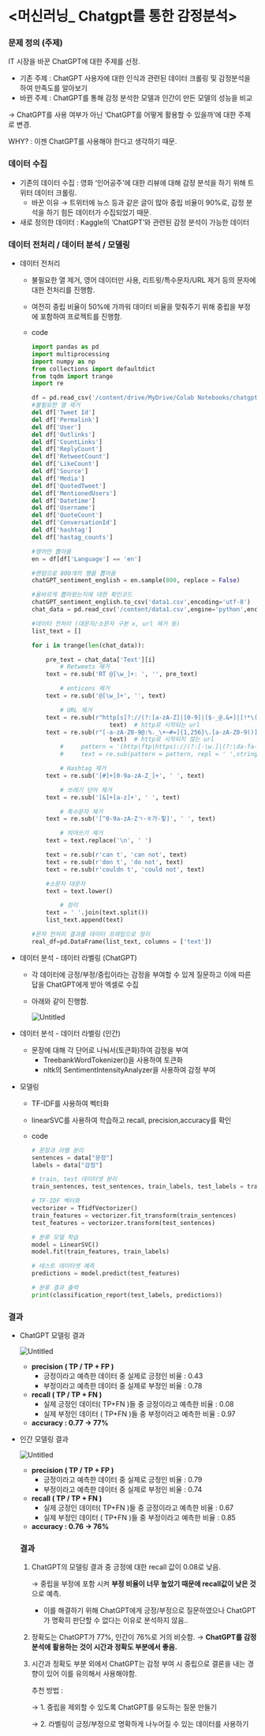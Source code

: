# <머신러닝_ Chatgpt를 통한 감정분석>

### 문제 정의 (주제)

IT 시장을 바꾼 ChatGPT에 대한 주제를 선정.

- 기존 주제 :  ChatGPT 사용자에 대한 인식과 관련된 데이터 크롤링 및 감정분석을하여 만족도를 알아보기
- 바뀐 주제 : ChatGPT를 통해 감정 분석한 모델과 인간이 만든 모델의 성능을 비교

→ ChatGPT를 사용 여부가 아닌 ‘ChatGPT를 어떻게 활용할 수 있을까’에 대한 주제로 변경. 

WHY? : 이젠 ChatGPT를 사용해야 한다고 생각하기 때문. 

### 데이터 수집

- 기존의 데이터 수집 : 영화 ‘인어공주’에 대한 리뷰에 대해 감정 분석을 하기 위해 트위터 데이터 크롤링.
    - 바꾼 이유 → 트위터에 뉴스 등과 같은 글이 많아 중립 비율이 90%로, 감정 분석을 하기 힘든 데이터가 수집되었기 때문.
- 새로 정의한 데이터 : Kaggle의 ‘ChatGPT’와 관련된 감정 분석이 가능한 데이터

### 데이터 전처리 / 데이터 분석 / 모델링

- 데이터 전처리
    - 불필요한 열 제거, 영어 데이터만 사용, 리트윗/특수문자/URL 제거 등의 문자에 대한 전처리를 진행함.
    - 여전히 중립 비율이 50%에 가까워 데이터 비율을 맞춰주기 위해 중립을 부정에 포함하여 프로젝트를 진행함.
    - code
        
        ```python
        import pandas as pd
        import multiprocessing
        import numpy as np
        from collections import defaultdict
        from tqdm import trange
        import re
        
        df = pd.read_csv('/content/drive/MyDrive/Colab Notebooks/chatgpt1.csv',engine='python',encoding='utf-8')
        #불필요한 열 제거
        del df['Tweet Id']
        del df['Permalink']
        del df['User']
        del df['Outlinks']
        del df['CountLinks']
        del df['ReplyCount']
        del df['RetweetCount']
        del df['LikeCount']
        del df['Source']
        del df['Media']
        del df['QuotedTweet']
        del df['MentionedUsers']
        del df['Datetime']
        del df['Username']
        del df['QuoteCount']
        del df['ConversationId']
        del df['hashtag']
        del df['hastag_counts'] 
        
        #영어만 뽑아옴
        en = df[df['Language'] == 'en']
        
        #랜덤으로 800개의 행을 뽑아옴
        chatGPT_sentiment_english = en.sample(800, replace = False)
        
        #올바르게 뽑아왔는지에 대한 확인코드 
        chatGPT_sentiment_english.to_csv('data1.csv',encoding='utf-8')
        chat_data = pd.read_csv('/content/data1.csv',engine='python',encoding='utf-8')
        
        #데이터 전처리 (대문자/소문자 구분 x, url 제거 등)
        list_text = []
        
        for i in trange(len(chat_data)):
        
            pre_text = chat_data['Text'][i]
                # Retweets 제거
            text = re.sub('RT @[\w_]+: ', '', pre_text)
        
                # enticons 제거
            text = re.sub('@[\w_]+', '', text)
        
                # URL 제거
            text = re.sub(r"http[s]?://(?:[a-zA-Z]|[0-9]|[$-_@.&+]|[!*\(\),]|(?:%[0-9a-fA-F][0-9a-fA-F]))+", ' ',
                              text)  # http로 시작되는 url
            text = re.sub(r"[-a-zA-Z0-9@:%._\+~#=]{1,256}\.[a-zA-Z0-9()]{2,6}\b([-a-zA-Z0-9()@:%_\+.~#?&//=]*)", ' ',
                              text)  # http로 시작되지 않는 url
                #     pattern = '(http|ftp|https)://(?:[-\w.]|(?:\da-fa-F]{2}))+'
                #     text = re.sub(pattern = pattern, repl = ' ',string=text)
        
                # Hashtag 제거
            text = re.sub('[#]+[0-9a-zA-Z_]+', ' ', text)
        
                # 쓰레기 단어 제거
            text = re.sub('[&]+[a-z]+', ' ', text)
        
                # 특수문자 제거
            text = re.sub('[^0-9a-zA-Zㄱ-ㅎ가-힣]', ' ', text)
        
                # 띄어쓰기 제거
            text = text.replace('\n', ' ')
        
            text = re.sub(r'can t', 'can not', text)
            text = re.sub(r'don t', 'do not', text)
            text = re.sub(r'couldn t', 'could not', text)
        
            #소문자 대문자
            text = text.lower()
        
                # 정리
            text = ' '.join(text.split())
            list_text.append(text)
        
        #문자 전처리 결과를 데이터 프레임으로 정리
        real_df=pd.DataFrame(list_text, columns = ['text'])
        ```
        

- 데이터 분석 - 데이터 라벨링 (ChatGPT)
    - 각 데이터에 긍정/부정/중립이라는 감정을 부여할 수 있게 질문하고 이에 따른 답을 ChatGPT에게 받아 엑셀로 수집
    - 아래와 같이 진행함.
        
        ![Untitled](https://prod-files-secure.s3.us-west-2.amazonaws.com/e4d6070c-479a-4355-8b1d-d450cf489330/a8e7844c-41b3-44d1-a0ff-60d4772d33e4/Untitled.png)
        

- 데이터 분석 - 데이터 라벨링 (인간)
    - 문장에 대해 각 단어로 나눠서(토큰화)하여 감정을 부여
        - TreebankWordTokenizer()을 사용하여 토큰화
        - nltk의 SentimentIntensityAnalyzer을 사용하여 감정 부여
        
- 모델링
    - TF-IDF를 사용하여 벡터화
    - linearSVC를 사용하여 학습하고 recall, precision,accuracy를 확인
    - code
        
        ```python
        # 문장과 라벨 분리
        sentences = data["문장"]
        labels = data["감정"]
        
        # train, test 데이터셋 분리
        train_sentences, test_sentences, train_labels, test_labels = train_test_split(sentences, labels, test_size=0.2, random_state=42)
        
        # TF-IDF 벡터화
        vectorizer = TfidfVectorizer()
        train_features = vectorizer.fit_transform(train_sentences)
        test_features = vectorizer.transform(test_sentences)
        
        # 분류 모델 학습
        model = LinearSVC()
        model.fit(train_features, train_labels)
        
        # 테스트 데이터셋 예측
        predictions = model.predict(test_features)
        
        # 분류 결과 출력
        print(classification_report(test_labels, predictions))
        ```
        
    

### 결과

- ChatGPT 모델링 결과
    
    ![Untitled](https://prod-files-secure.s3.us-west-2.amazonaws.com/e4d6070c-479a-4355-8b1d-d450cf489330/b829cf6c-3522-49e1-968e-5533c873442e/Untitled.png)
    
    - **precision ( TP / TP + FP )**
        - 긍정이라고 예측한 데이터 중 실제로 긍정인 비율 : 0.43
        - 부정이라고 예측한 데이터 중 실제로 부정인 비율 : 0.78
    - **recall ( TP / TP + FN )**
        - 실제 긍정인 데이터( TP+FN )들 중 긍정이라고 예측한 비율 : 0.08
        - 실제 부정인 데이터 ( TP+FN )들 중 부정이라고 예측한 비율 : 0.97
    - **accuracy : 0.77 → 77%**
    
- 인간 모델링 결과
    
    ![Untitled](https://prod-files-secure.s3.us-west-2.amazonaws.com/e4d6070c-479a-4355-8b1d-d450cf489330/c1fff3db-f4b3-49c2-841a-c60632be2d33/Untitled.png)
    
    - **precision ( TP / TP + FP )**
        - 긍정이라고 예측한 데이터 중 실제로 긍정인 비율 : 0.79
        - 부정이라고 예측한 데이터 중 실제로 부정인 비율 : 0.74
    - **recall ( TP / TP + FN )**
        - 실제 긍정인 데이터( TP+FN )들 중 긍정이라고 예측한 비율 : 0.67
        - 실제 부정인 데이터 ( TP+FN )들 중 부정이라고 예측한 비율 : 0.85
    - **accuracy : 0.76 → 76%**
    
    ### 결과
    
    1. ChatGPT의 모델링 결과 중 긍정에 대한 recall 값이 0.08로 낮음. 
        
        → 중립을 부정에 포함 시켜 **부정 비율이 너무 높았기 때문에 recall값이 낮은 것**으로 예측. 
        
        - 이를 해결하기 위해 ChatGPT에게 긍정/부정으로 질문하였으나 ChatGPT가 명확히 판단할 수 없다는 이유로 분석하지 않음..
        
    2. 정확도는 ChatGPT가 77%, 인간이 76%로 거의 비슷함. → **ChatGPT를 감정 분석에 활용하는 것이 시간과 정확도 부분에서 좋음.** 
    
    1. 시간과 정확도 부분 외에서 ChatGPT는 감정 부여 시 중립으로 결론을 내는 경향이 있어 이를 유의해서 사용해야함.
        
         추천 방법 : 
        
         → 1. 중립을 제외할 수 있도록 ChatGPT를 유도하는 질문 만들기 
        
         → 2. 라벨링이 긍정/부정으로 명확하게 나누어질 수 있는 데이터를 사용하기
